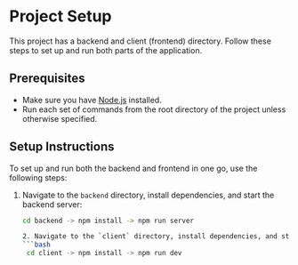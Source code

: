 # Project Setup

This project has a backend and client (frontend) directory. Follow these steps to set up and run both parts of the application.

## Prerequisites

- Make sure you have [Node.js](https://nodejs.org/) installed.
- Run each set of commands from the root directory of the project unless otherwise specified.

## Setup Instructions

To set up and run both the backend and frontend in one go, use the following steps:

1. Navigate to the `backend` directory, install dependencies, and start the backend server:
   ```bash
   cd backend -> npm install -> npm run server

   2. Navigate to the `client` directory, install dependencies, and start the frontend server:
   ```bash
    cd client -> npm install -> npm run dev
